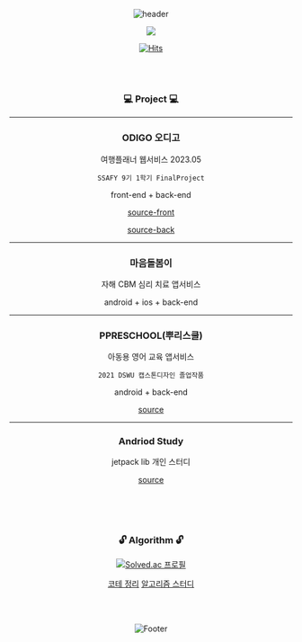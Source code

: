 <div align=center>

![header](https://capsule-render.vercel.app/api?type=waving&color=gradient&height=300&section=header&text=MINJU%20%20KIM&fontSize=90)


<a href="https://github.com/minjukit"><img src="https://hits.seeyoufarm.com/api/count/incr/badge.svg?url=https%3A%2F%2Fgithub.com%2Fseondal&count_bg=%23000000&title_bg=%23000000&icon=github.svg&icon_color=%23E7E7E7&title=GitHub&edge_flat=false)"/></a> 

[![Hits](https://hits.seeyoufarm.com/api/count/incr/badge.svg?url=https%3A%2F%2Fgithub.com%2Fminjukit&count_bg=%23FFB6F5&title_bg=%23555555&icon=&icon_color=%23E7E7E7&title=hits&edge_flat=false)](https://hits.seeyoufarm.com)

<br><br>

### 💻 Project 💻

---
### ODIGO 오디고

여행플래너 웹서비스 2023.05

`SSAFY 9기 1학기 FinalProject`

front-end + back-end

[source-front](https://github.com/minjukit/Odigo-Vue-FinalProject)

[source-back]()


---

### 마음돌봄이

자해 CBM 심리 치료 앱서비스 

android + ios + back-end


---

### PPRESCHOOL(뿌리스쿨)

아동용 영어 교육 앱서비스

`2021 DSWU 캡스톤디자인 졸업작품`

android + back-end

[source](https://github.com/minjukit/PPRESchool)


---

### Andriod Study

jetpack lib 개인 스터디 

[source](https://github.com/minjukit/BookSearch)

<br>
<br>
<br>

### 🔓 Algorithm 🔓

[![Solved.ac 프로필](http://mazassumnida.wtf/api/v2/generate_badge?boj=minju0426)](https://solved.ac/minju0426)

[코테 정리](https://github.com/minjukit/TIL)
[알고리즘 스터디](https://github.com/Algozzang/algorithm-study)

<br><br>


![Footer](https://capsule-render.vercel.app/api?type=waving&color=gradient&height=200&section=footer)

</div>

